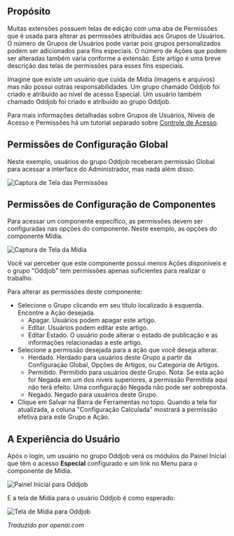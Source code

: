 <!-- Filename: Help4.x:Edit_Permissions  / Display title: Editar Permissões -->

## Propósito

Muitas extensões possuem telas de edição com uma aba de Permissões que é usada para alterar
as permissões atribuídas aos Grupos de Usuários. O número de Grupos de Usuários pode variar
pois grupos personalizados podem ser adicionados para fins especiais. O
número de Ações que podem ser alteradas também varia conforme a extensão. Este artigo
é uma breve descrição das telas de permissões para esses fins
especiais.

Imagine que existe um usuário que cuida de Mídia (imagens e arquivos) mas
não possui outras responsabilidades. Um grupo chamado Oddjob foi
criado e atribuído ao nível de acesso Especial. Um usuário também chamado Oddjob foi
criado e atribuído ao grupo Oddjob.

Para mais informações detalhadas sobre Grupos de Usuários, Níveis de Acesso e Permissões
há um tutorial separado sobre [Controle de Acesso](jdocmanual?article=user/users/access-control).

## Permissões de Configuração Global

Neste exemplo, usuários do grupo Oddjob receberam permissão Global para acessar a interface do Administrador, mas nada além disso.

![Captura de Tela das Permissões](../../../ptbr/images/common-elements/global-configuration-permissions-tab.png)

## Permissões de Configuração de Componentes

Para acessar um componente específico, as permissões devem ser configuradas nas opções do componente. Neste exemplo, as opções do componente Mídia.

![Captura de Tela da Mídia](../../../ptbr/images/common-elements/media-options-permissions-tab.png)

Você vai perceber que este componente possui menos Ações disponíveis e o grupo "Oddjob" tem permissões apenas suficientes para realizar o trabalho.

Para alterar as permissões deste componente:

* Selecione o Grupo clicando em seu título localizado à esquerda.<br>
    Encontre a Ação desejada.
    * Apagar. Usuários podem apagar este artigo.
    * Editar. Usuários podem editar este artigo.
    * Editar Estado. O usuário pode alterar o estado de publicação e as informações relacionadas a este artigo.
* Selecione a permissão desejada para a ação que você deseja alterar.
    * Herdado. Herdado para usuários deste Grupo a partir da Configuração Global, Opções de Artigos, ou Categoria de Artigos.
    * Permitido. Permitido para usuários deste Grupo. Nota: Se esta ação for Negada em um dos níveis superiores, a permissão Permitida aqui não terá efeito. Uma configuração Negada não pode ser sobreposta.
    * Negado. Negado para usuários deste Grupo.
* Clique em Salvar na Barra de Ferramentas no topo. Quando a tela for atualizada, a coluna "Configuração Calculada" mostrará a permissão efetiva para este Grupo e Ação.

## A Experiência do Usuário

Após o login, um usuário no grupo Oddjob verá os módulos do Painel Inicial que têm o acesso **Especial** configurado e um link no Menu para o componente de Mídia.

![Painel Inicial para Oddjob](../../../ptbr/images/common-elements/home-dashboard-for-oddjob.png)

E a tela de Mídia para o usuário Oddjob é como esperado:

![Tela de Mídia para Oddjob](../../../ptbr/images/common-elements/media-screen-for-oddjob.png)

*Traduzido por openai.com*

